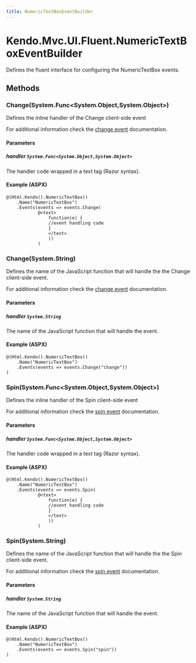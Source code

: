 ```yaml
---
title: NumericTextBoxEventBuilder
---
```


# Kendo.Mvc.UI.Fluent.NumericTextBoxEventBuilder
Defines the fluent interface for configuring the NumericTextBox events.




## Methods


### Change(System.Func\<System.Object,System.Object\>)
Defines the inline handler of the Change client-side event

For additional information check the [change event](/api/javascript/ui/numerictextbox#events-change) documentation.


#### Parameters

##### handler `System.Func<System.Object,System.Object>`
The handler code wrapped in a text tag (Razor syntax).




#### Example (ASPX)
    @(Html.Kendo().NumericTextBox()
        .Name("NumericTextBox")
        .Events(events => events.Change(
                @<text>
                    function(e) {
                    //event handling code
                    }
                    </text>
                    ))
                )


### Change(System.String)
Defines the name of the JavaScript function that will handle the the Change client-side event.

For additional information check the [change event](/api/javascript/ui/numerictextbox#events-change) documentation.


#### Parameters

##### handler `System.String`
The name of the JavaScript function that will handle the event.




#### Example (ASPX)
    @(Html.Kendo().NumericTextBox()
        .Name("NumericTextBox")
        .Events(events => events.Change("change"))
    )


### Spin(System.Func\<System.Object,System.Object\>)
Defines the inline handler of the Spin client-side event

For additional information check the [spin event](/api/javascript/ui/numerictextbox#events-spin) documentation.


#### Parameters

##### handler `System.Func<System.Object,System.Object>`
The handler code wrapped in a text tag (Razor syntax).




#### Example (ASPX)
    @(Html.Kendo().NumericTextBox()
        .Name("NumericTextBox")
        .Events(events => events.Spin(
                @<text>
                    function(e) {
                    //event handling code
                    }
                    </text>
                    ))
                )


### Spin(System.String)
Defines the name of the JavaScript function that will handle the the Spin client-side event.

For additional information check the [spin event](/api/javascript/ui/numerictextbox#events-spin) documentation.


#### Parameters

##### handler `System.String`
The name of the JavaScript function that will handle the event.




#### Example (ASPX)
    @(Html.Kendo().NumericTextBox()
        .Name("NumericTextBox")
        .Events(events => events.Spin("spin"))
    )



